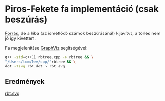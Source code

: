 # Piros-Fekete fa implementáció (csak beszúrás)

[Forrás](https://www.geeksforgeeks.org/red-black-tree-in-cpp/), de a hiba (az ismétlődő számok beszúrásánál) kijavítva, a törlés nem jó így kivettem.

Fa megjelenítése [GraphViz](http://graphviz.org/) segítségével:

```bash
g++ -std=c++11 rbtree.cpp -o rbtree && \
"/Users/tom/Dev/cpp/"rbtree && \
dot -Tsvg rbt.dot > rbt.svg    
```

## Eredmények

[rbt.svg](rbt.svg)
